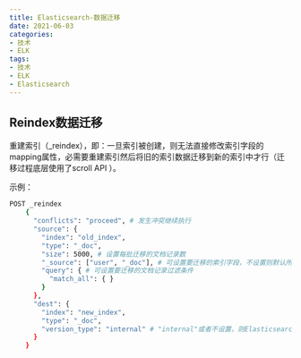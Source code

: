 ```yaml
---
title: Elasticsearch-数据迁移
date: 2021-06-03
categories:
- 技术
- ELK
tags:
- 技术
- ELK
- Elasticsearch
---
```


## Reindex数据迁移
重建索引（_reindex），即：一旦索引被创建，则无法直接修改索引字段的mapping属性，必需要重建索引然后将旧的索引数据迁移到新的索引中才行（迁移过程底层使用了scroll API ）。

示例：
```sh
POST _reindex
    {
      "conflicts": "proceed", # 发生冲突继续执行
      "source": {
        "index": "old_index",
        "type": "_doc",
        "size": 5000, # 设置每批迁移的文档记录数
        "_source": ["user", "_doc"], # 可设置要迁移的索引字段，不设置则默认所有字段
        "query": { # 可设置要迁移的文档记录过滤条件
          "match_all": { }
        }
      },
      "dest": {
        "index": "new_index",
        "type": "_doc",
        "version_type": "internal" # "internal"或者不设置，则Elasticsearch强制性的将文档转储到目标中，覆盖具有相同类型和ID的任何内容
      }
    }
```
